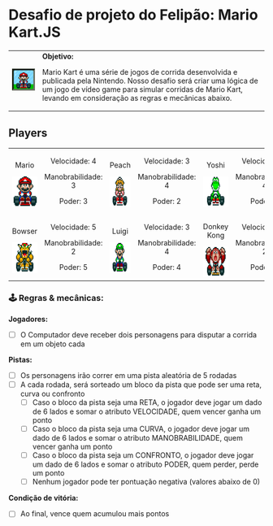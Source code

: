 # Desafio de projeto do Felipão: Mario Kart.JS

<table>
    <tr>
        <td>
            <img src="./docs/header.gif" alt="Mario Kart" width="200">
        </td>
        <td>
            <b>Objetivo:</b>
            <p>Mario Kart é uma série de jogos de corrida desenvolvida e publicada pela Nintendo. Nosso desafio será criar uma lógica de um jogo de vídeo game para simular corridas de Mario Kart, levando em consideração as regras e mecânicas abaixo.</p>
        </td>
    </tr>
</table>

## Players

<table>
    <tr>
        <td align="center">
            <p>Mario</p>
            <img src="./docs/mario.gif" alt="Mario Kart" width="60" height="60">
        </td>
        <td align="center">
            <p>Velocidade: 4</p>
            <p>Manobrabilidade: 3</p>
            <p>Poder: 3</p>
        </td>
        <td align="center">
            <p>Peach</p>
            <img src="./docs/peach.gif" alt="Mario Kart" width="60" height="60">
        </td>
        <td align="center">
            <p>Velocidade: 3</p>
            <p>Manobrabilidade: 4</p>
            <p>Poder: 2</p>
        </td>
        <td align="center">
            <p>Yoshi</p>
            <img src="./docs/yoshi.gif" alt="Mario Kart" width="60" height="60">
        </td>
        <td align="center">
            <p>Velocidade: 2</p>
            <p>Manobrabilidade: 4</p>
            <p>Poder: 3</p>
        </td>
    </tr>
    <tr>
        <td align="center">
            <p>Bowser</p>
            <img src="./docs/bowser.gif" alt="Mario Kart" width="60" height="60">
        </td>
        <td align="center">
            <p>Velocidade: 5</p>
            <p>Manobrabilidade: 2</p>
            <p>Poder: 5</p>
        </td>
        <td align="center">
            <p>Luigi</p>
            <img src="./docs/luigi.gif" alt="Mario Kart" width="60" height="60">
        </td>
        <td align="center">
            <p>Velocidade: 3</p>
            <p>Manobrabilidade: 4</p>
            <p>Poder: 4</p>
        </td>
        <td align="center">
            <p>Donkey Kong</p>
            <img src="./docs/dk.gif" alt="Mario Kart" width="60" height="60">
        </td>
        <td align="center">
            <p>Velocidade: 2</p>
            <p>Manobrabilidade: 2</p>
            <p>Poder: 5</p>
        </td>
    </tr>
</table>

### 🕹️ Regras & mecânicas:

**Jogadores:**

- [ ] O Computador deve receber dois personagens para disputar a corrida em um objeto cada

**Pistas:**

- [ ] Os personagens irão correr em uma pista aleatória de 5 rodadas
- [ ] A cada rodada, será sorteado um bloco da pista que pode ser uma reta, curva ou confronto
    - [ ] Caso o bloco da pista seja uma RETA, o jogador deve jogar um dado de 6 lados e somar o atributo VELOCIDADE, quem vencer ganha um ponto
    - [ ] Caso o bloco da pista seja uma CURVA, o jogador deve jogar um dado de 6 lados e somar o atributo MANOBRABILIDADE, quem vencer ganha um ponto
    - [ ] Caso o bloco da pista seja um CONFRONTO, o jogador deve jogar um dado de 6 lados e somar o atributo PODER, quem perder, perde um ponto
    - [ ] Nenhum jogador pode ter pontuação negativa (valores abaixo de 0)

**Condição de vitória:**

- [ ] Ao final, vence quem acumulou mais pontos